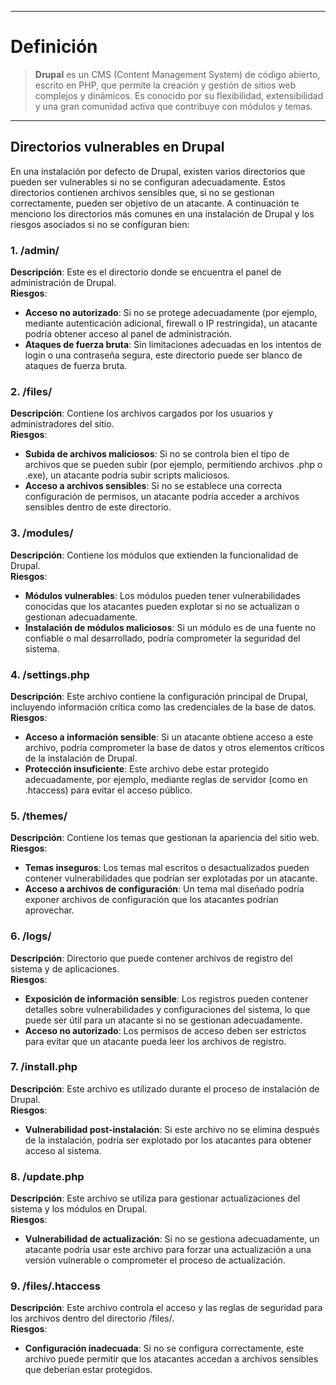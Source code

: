 
---

# Definición

> **Drupal** es un CMS (Content Management System) de código abierto, escrito en PHP, que permite la creación y gestión de sitios web complejos y dinámicos. Es conocido por su flexibilidad, extensibilidad y una gran comunidad activa que contribuye con módulos y temas.

---

## Directorios vulnerables en Drupal

En una instalación por defecto de Drupal, existen varios directorios que pueden ser vulnerables si no se configuran adecuadamente. Estos directorios contienen archivos sensibles que, si no se gestionan correctamente, pueden ser objetivo de un atacante. A continuación te menciono los directorios más comunes en una instalación de Drupal y los riesgos asociados si no se configuran bien:

### 1. /admin/
**Descripción**: Este es el directorio donde se encuentra el panel de administración de Drupal.  
**Riesgos**:  
- **Acceso no autorizado**: Si no se protege adecuadamente (por ejemplo, mediante autenticación adicional, firewall o IP restringida), un atacante podría obtener acceso al panel de administración.  
- **Ataques de fuerza bruta**: Sin limitaciones adecuadas en los intentos de login o una contraseña segura, este directorio puede ser blanco de ataques de fuerza bruta.  

### 2. /files/
**Descripción**: Contiene los archivos cargados por los usuarios y administradores del sitio.  
**Riesgos**:  
- **Subida de archivos maliciosos**: Si no se controla bien el tipo de archivos que se pueden subir (por ejemplo, permitiendo archivos .php o .exe), un atacante podría subir scripts maliciosos.  
- **Acceso a archivos sensibles**: Si no se establece una correcta configuración de permisos, un atacante podría acceder a archivos sensibles dentro de este directorio.  

### 3. /modules/
**Descripción**: Contiene los módulos que extienden la funcionalidad de Drupal.  
**Riesgos**:  
- **Módulos vulnerables**: Los módulos pueden tener vulnerabilidades conocidas que los atacantes pueden explotar si no se actualizan o gestionan adecuadamente.  
- **Instalación de módulos maliciosos**: Si un módulo es de una fuente no confiable o mal desarrollado, podría comprometer la seguridad del sistema.  

### 4. /settings.php
**Descripción**: Este archivo contiene la configuración principal de Drupal, incluyendo información crítica como las credenciales de la base de datos.  
**Riesgos**:  
- **Acceso a información sensible**: Si un atacante obtiene acceso a este archivo, podría comprometer la base de datos y otros elementos críticos de la instalación de Drupal.  
- **Protección insuficiente**: Este archivo debe estar protegido adecuadamente, por ejemplo, mediante reglas de servidor (como en .htaccess) para evitar el acceso público.  

### 5. /themes/
**Descripción**: Contiene los temas que gestionan la apariencia del sitio web.  
**Riesgos**:  
- **Temas inseguros**: Los temas mal escritos o desactualizados pueden contener vulnerabilidades que podrían ser explotadas por un atacante.  
- **Acceso a archivos de configuración**: Un tema mal diseñado podría exponer archivos de configuración que los atacantes podrían aprovechar.  

### 6. /logs/
**Descripción**: Directorio que puede contener archivos de registro del sistema y de aplicaciones.  
**Riesgos**:  
- **Exposición de información sensible**: Los registros pueden contener detalles sobre vulnerabilidades y configuraciones del sistema, lo que puede ser útil para un atacante si no se gestionan adecuadamente.  
- **Acceso no autorizado**: Los permisos de acceso deben ser estrictos para evitar que un atacante pueda leer los archivos de registro.  

### 7. /install.php
**Descripción**: Este archivo es utilizado durante el proceso de instalación de Drupal.  
**Riesgos**:  
- **Vulnerabilidad post-instalación**: Si este archivo no se elimina después de la instalación, podría ser explotado por los atacantes para obtener acceso al sistema.  

### 8. /update.php
**Descripción**: Este archivo se utiliza para gestionar actualizaciones del sistema y los módulos en Drupal.  
**Riesgos**:  
- **Vulnerabilidad de actualización**: Si no se gestiona adecuadamente, un atacante podría usar este archivo para forzar una actualización a una versión vulnerable o comprometer el proceso de actualización.

### 9. /files/.htaccess
**Descripción**: Este archivo controla el acceso y las reglas de seguridad para los archivos dentro del directorio /files/.  
**Riesgos**:  
- **Configuración inadecuada**: Si no se configura correctamente, este archivo puede permitir que los atacantes accedan a archivos sensibles que deberían estar protegidos.
